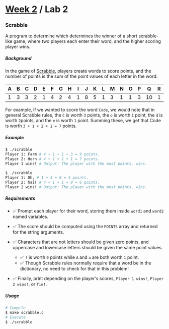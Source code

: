 # [Week 2](../../) / Lab 2

### Scrabble

A program to determine which determines the winner of a short scrabble-like game, where two players each enter their word, and the higher scoring player wins.

##### Background

In the game of [Scrabble](https://scrabble.hasbro.com/en-us/rules), players create words to score points, and the number of points is the sum of the point values of each letter in the word.

| A   | B   | C   | D   | E   | F   | G   | H   | I   | J   | K   | L   | M   | N   | O   | P   | Q   | R   | S   | T   | U   | V   | W   | X   | Y   | Z   |
| --- | --- | --- | --- | --- | --- | --- | --- | --- | --- | --- | --- | --- | --- | --- | --- | --- | --- | --- | --- | --- | --- | --- | --- | --- | --- |
| 1   | 3   | 3   | 2   | 1   | 4   | 2   | 4   | 1   | 8   | 5   | 1   | 3   | 1   | 1   | 3   | 10  | 1   | 1   | 1   | 1   | 4   | 4   | 8   | 4   | 10  |

For example, if we wanted to score the word `Code`, we would note that in general Scrabble rules, the `C` is worth `3` points, the `o` is worth `1` point, the `d` is worth `2`points, and the `e` is worth `1` point. Summing these, we get that Code is worth `3 + 1 + 2 + 1 = 7` points.

##### Example

```bash
$ ./scrabble
Player 1: Farm # 4 + 1 + 1 + 3 = 9 points.
Player 2: Horn # 4 + 1 + 1 + 1 = 7 points.
Player 1 wins! # Output: The player with the most points, wins.
```

```bash
$ ./scrabble
Player 1: Oh, # 1 + 4 + 0 = 5 points.
Player 2: hai! # 4 + 1 + 1 + 0 = 6 points.
Player 2 wins! # Output: The player with the most points, wins.
```

##### Requirements

-   :white_check_mark: Prompt each player for their word, storing them inside `word1` and `word2` named variables.
-   :white_check_mark: The score should be computed using the `POINTS` array and returned for the string arguments.
-   :white_check_mark: Characters that are not letters should be given zero points, and uppercase and lowercase letters should be given the same point values.

    -   :white_check_mark: `!` is worth `0` points while `A` and `a` are both worth `1` point.
    -   :white_check_mark: Though Scrabble rules normally require that a word be in the dictionary, no need to check for that in this problem!

-   :white_check_mark: Finally, print depending on the player's scores, `Player 1 wins!`, `Player 2 wins!`, or `Tie!`.

##### Usage

```bash
# Compile
$ make scrabble.c
# Execute
$ ./scrabble
```
